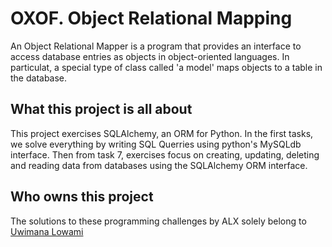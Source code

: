 # OXOF. Object Relational Mapping

An Object Relational Mapper is a program that provides an interface to access
database entries as objects in object-oriented languages. 
In particulat, a special type of class called 'a model' maps objects to a table
in the database.

## What this project is all about

This project exercises SQLAlchemy, an ORM for Python. In the first tasks, we solve everything
by writing SQL Querries using python's MySQLdb interface. Then from task 7, exercises focus on
creating, updating, deleting and reading data from databases using the SQLAlchemy ORM interface.

## Who owns this project

The solutions to these programming challenges by ALX solely belong to [Uwimana Lowami](https://github.com/Sonlowamic)